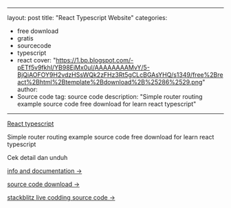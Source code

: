 
---
layout: post
title: "React Typescript Website"
categories: 
- free download
- gratis
- sourcecode
- typescript
- react
cover: "https://1.bp.blogspot.com/-pETf5v9fkhI/YB98EjMx0uI/AAAAAAAAMvY/5-BjQiAOFOY9H2vdzHSsWQk2zFHz3Rt5gCLcBGAsYHQ/s1349/free%2Breact%2Bhtml%2Btemplate%2Bdownload%2B%25286%2529.png"
author:
- Source code
tag: source code
description: "Simple router routing example source code free download for learn react typescript"
---
[React typescript]({{page.url}}) 


Simple router routing example source code free download for learn react typescript

Cek detail dan unduh 

[info and documentation →](https://mesinkasir.github.io/react-typescriptweb-themes/)

[source code download →](https://github.com/mesinkasir/react-typescriptweb-themes)


[stackblitz live codding source code →](https://www.hockeycomputindo.com/2021/02/free-download-react-typescript-simple.html)
